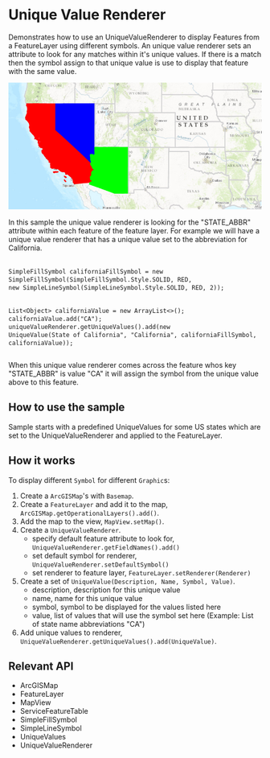 <h1>Unique Value Renderer</h1>

<p>Demonstrates how to use an UniqueValueRenderer to display Features from a FeatureLayer using different symbols. An unique value renderer sets an attribute to look for any matches within it's unique values. If there is a match then the symbol assign to that unique value is use to display that feature with the same value.</p>

<p><img src="UniqueValueRenderer.png"/></p>

<p>In this sample the unique value renderer is looking for the "STATE_ABBR" attribute within each feature of the feature layer. For example we will have a unique value renderer that has a unique value set to the abbreviation for California.</p>
<pre><code>
SimpleFillSymbol californiaFillSymbol = new SimpleFillSymbol(SimpleFillSymbol.Style.SOLID, RED,
new SimpleLineSymbol(SimpleLineSymbol.Style.SOLID, RED, 2));

List&lt;Object&gt; californiaValue = new ArrayList&lt;&gt;();
californiaValue.add("CA");
uniqueValueRenderer.getUniqueValues().add(new UniqueValue(State of California", "California",
californiaFillSymbol, californiaValue));
</code></pre>

<p>When this unique value renderer comes across the feature whos key "STATE_ABBR" is value "CA" it will assign the symbol from the unique value above to this feature.</p>

<h2>How to use the sample</h2>

<p>Sample starts with a predefined UniqueValues for some US states which are set to the UniqueValueRenderer and applied to the FeatureLayer.</p>

<h2>How it works</h2>

<p>To display different <code>Symbol</code> for different <code>Graphic</code>s:</p>

<ol>
    <li>Create a <code>ArcGISMap</code>'s with <code>Basemap</code>.</li>
    <li>Create a <code>FeatureLayer</code> and add it to the map, <code>ArcGISMap.getOperationalLayers().add()</code>.</li>
    <li>Add the map to the view, <code>MapView.setMap()</code>.  </li>
    <li>Create a <code>UniqueValueRenderer</code>.
        <ul><li>specify default feature attribute to look for, <code>UniqueValueRenderer.getFieldNames().add()</code></li>
            <li>set default symbol for renderer, <code>UniqueValueRenderer.setDefaultSymbol()</code></li>
            <li>set renderer to feature layer, <code>FeatureLayer.setRenderer(Renderer)</code></li></ul></li>
    <li>Create a set of <code>UniqueValue(Description, Name, Symbol, Value)</code>.
        <ul><li>description, description for this unique value</li>
             <li>name, name for this unique value</li>
            <li>symbol, symbol to be displayed for the values listed here</li>
            <li>value, list of values that will use the symbol set here (Example: List of state name abbreviations "CA")</li></ul></li>
    <li>Add unique values to renderer, <code>UniqueValueRenderer.getUniqueValues().add(UniqueValue)</code>. </li>
</ol>

<h2>Relevant API</h2>

<ul>
    <li>ArcGISMap</li>
    <li>FeatureLayer</li>
    <li>MapView</li>
    <li>ServiceFeatureTable</li>
    <li>SimpleFillSymbol</li>
    <li>SimpleLineSymbol</li>
    <li>UniqueValues</li>
    <li>UniqueValueRenderer</li>
</ul>


